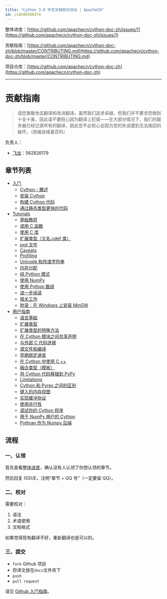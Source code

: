 ```yaml
---
title: "Cython 3.0 中文文档校对活动 | ApacheCN"
id: csdn96508374
---
```


整体进度：[https://github.com/apachecn/cython-doc-zh/issues/1](https://github.com/apachecn/cython-doc-zh/issues/1)

贡献指南：[https://github.com/apachecn/cython-doc-zh/blob/master/CONTRIBUTING.md](https://github.com/apachecn/cython-doc-zh/blob/master/CONTRIBUTING.md)

项目仓库：[https://github.com/apachecn/cython-doc-zh](https://github.com/apachecn/cython-doc-zh)

* * *

# 贡献指南

> 请您勇敢地去翻译和改进翻译。虽然我们追求卓越，但我们并不要求您做到十全十美，因此请不要担心因为翻译上犯错——在大部分情况下，我们的服务器已经记录所有的翻译，因此您不必担心会因为您的失误遭到无法挽回的破坏。（改编自维基百科）

负责人：

*   [飞龙](https://github.com/wizardforcel)：562826179

## 章节列表

*   [入门](https://github.com/apachecn/cython-doc-zh/blob/master/docs/2.md)
    *   [Cython - 概述](https://github.com/apachecn/cython-doc-zh/blob/master/docs/3.md)
    *   [安装 Cython](https://github.com/apachecn/cython-doc-zh/blob/master/docs/4.md)
    *   [构建 Cython 代码](https://github.com/apachecn/cython-doc-zh/blob/master/docs/5.md)
    *   [通过静态类型更快的代码](https://github.com/apachecn/cython-doc-zh/blob/master/docs/6.md)
*   [Tutorials](https://github.com/apachecn/cython-doc-zh/blob/master/docs/7.md)
    *   [基础教程](https://github.com/apachecn/cython-doc-zh/blob/master/docs/8.md)
    *   [调用 C 函数](https://github.com/apachecn/cython-doc-zh/blob/master/docs/9.md)
    *   [使用 C 库](https://github.com/apachecn/cython-doc-zh/blob/master/docs/10.md)
    *   [扩展类型（又名.cdef 类）](https://github.com/apachecn/cython-doc-zh/blob/master/docs/11.md)
    *   [pxd 文件](https://github.com/apachecn/cython-doc-zh/blob/master/docs/12.md)
    *   [Caveats](https://github.com/apachecn/cython-doc-zh/blob/master/docs/13.md)
    *   [Profiling](https://github.com/apachecn/cython-doc-zh/blob/master/docs/14.md)
    *   [Unicode 和传递字符串](https://github.com/apachecn/cython-doc-zh/blob/master/docs/15.md)
    *   [内存分配](https://github.com/apachecn/cython-doc-zh/blob/master/docs/16.md)
    *   [纯 Python 模式](https://github.com/apachecn/cython-doc-zh/blob/master/docs/17.md)
    *   [使用 NumPy](https://github.com/apachecn/cython-doc-zh/blob/master/docs/18.md)
    *   [使用 Python 数组](https://github.com/apachecn/cython-doc-zh/blob/master/docs/19.md)
    *   [进一步阅读](https://github.com/apachecn/cython-doc-zh/blob/master/docs/20.md)
    *   [相关工作](https://github.com/apachecn/cython-doc-zh/blob/master/docs/21.md)
    *   [附录：在 Windows 上安装 MinGW](https://github.com/apachecn/cython-doc-zh/blob/master/docs/22.md)
*   [用户指南](https://github.com/apachecn/cython-doc-zh/blob/master/docs/23.md)
    *   [语言基础](https://github.com/apachecn/cython-doc-zh/blob/master/docs/24.md)
    *   [扩展类型](https://github.com/apachecn/cython-doc-zh/blob/master/docs/25.md)
    *   [扩展类型的特殊方法](https://github.com/apachecn/cython-doc-zh/blob/master/docs/26.md)
    *   [在 Cython 模块之间共享声明](https://github.com/apachecn/cython-doc-zh/blob/master/docs/27.md)
    *   [与外部 C 代码连接](https://github.com/apachecn/cython-doc-zh/blob/master/docs/28.md)
    *   [源文件和编译](https://github.com/apachecn/cython-doc-zh/blob/master/docs/29.md)
    *   [早期绑定速度](https://github.com/apachecn/cython-doc-zh/blob/master/docs/30.md)
    *   [在 Cython 中使用 C ++](https://github.com/apachecn/cython-doc-zh/blob/master/docs/31.md)
    *   [融合类型（模板）](https://github.com/apachecn/cython-doc-zh/blob/master/docs/32.md)
    *   [将 Cython 代码移植到 PyPy](https://github.com/apachecn/cython-doc-zh/blob/master/docs/33.md)
    *   [Limitations](https://github.com/apachecn/cython-doc-zh/blob/master/docs/34.md)
    *   [Cython 和 Pyrex 之间的区别](https://github.com/apachecn/cython-doc-zh/blob/master/docs/35.md)
    *   [键入的内存视图](https://github.com/apachecn/cython-doc-zh/blob/master/docs/36.md)
    *   [实现缓冲协议](https://github.com/apachecn/cython-doc-zh/blob/master/docs/37.md)
    *   [使用并行性](https://github.com/apachecn/cython-doc-zh/blob/master/docs/38.md)
    *   [调试你的 Cython 程序](https://github.com/apachecn/cython-doc-zh/blob/master/docs/39.md)
    *   [用于 NumPy 用户的 Cython](https://github.com/apachecn/cython-doc-zh/blob/master/docs/40.md)
    *   [Pythran 作为 Numpy 后端](https://github.com/apachecn/cython-doc-zh/blob/master/docs/41.md)

## 流程

### 一、认领

首先查看[整体进度](https://github.com/apachecn/cython-doc-zh/issues/1)，确认没有人认领了你想认领的章节。

然后回复 ISSUE，注明“章节 + QQ 号”（一定要留 QQ）。

### 二、校对

需要校对：

1.  语法
2.  术语使用
3.  文档格式

如果觉得现有翻译不好，重新翻译也是可以的。

### 三、提交

*   `fork` Github 项目
*   将译文放在`docs`文件夹下
*   `push`
*   `pull request`

请见 [Github 入门指南](https://github.com/apachecn/kaggle/blob/master/docs/GitHub)。